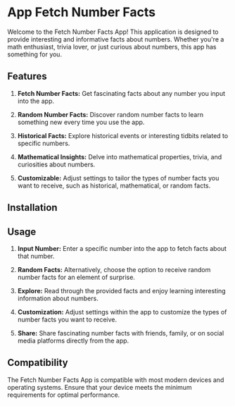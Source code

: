 # App Fetch Number Facts
Welcome to the Fetch Number Facts App! This application is designed to provide interesting and informative facts about numbers. Whether you're a math enthusiast, trivia lover, or just curious about numbers, this app has something for you.

## Features
1. **Fetch Number Facts:** Get fascinating facts about any number you input into the app.

2. **Random Number Facts:** Discover random number facts to learn something new every time you use the app.

3. **Historical Facts:** Explore historical events or interesting tidbits related to specific numbers.

4. **Mathematical Insights:** Delve into mathematical properties, trivia, and curiosities about numbers.

5. **Customizable:**  Adjust settings to tailor the types of number facts you want to receive, such as historical, mathematical, or random facts.

## Installation

## Usage
1. **Input Number:** Enter a specific number into the app to fetch facts about that number.

2. **Random Facts:** Alternatively, choose the option to receive random number facts for an element of surprise.

3. **Explore:** Read through the provided facts and enjoy learning interesting information about numbers.

4. **Customization:** Adjust settings within the app to customize the types of number facts you want to receive.

5. **Share:** Share fascinating number facts with friends, family, or on social media platforms directly from the app.

## Compatibility
The Fetch Number Facts App is compatible with most modern devices and operating systems. Ensure that your device meets the minimum requirements for optimal performance.
